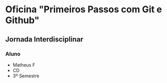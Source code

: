 # Oficina "Primeiros Passos com Git e Github"
## Jornada Interdisciplinar
### Aluno
- Matheus F
- CD
- 3º Semestre